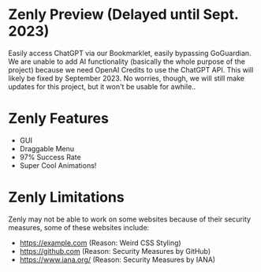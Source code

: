 # Zenly Preview (Delayed until Sept. 2023)
Easily access ChatGPT via our Bookmarklet, easily bypassing GoGuardian. We are unable to add AI functionality (basically the whole purpose of the project) because we need OpenAI Credits to use the ChatGPT API. This will likely be fixed by September 2023. No worries, though, we will still make updates for this project, but it won't be usable for awhile.. </br>

# Zenly Features
- GUI </br>
- Draggable Menu </br>
- 97% Success Rate </br>
- Super Cool Animations! </br>

# Zenly Limitations
Zenly may not be able to work on some websites because of their security measures, some of these websites include: </br>
- https://example.com (Reason: Weird CSS Styling) </br>
- https://github.com (Reason: Security Measures by GitHub) </br>
- https://www.iana.org/ (Reason: Security Measures by IANA) </br>
